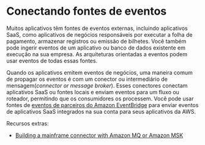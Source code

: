 # Conectando fontes de eventos

Muitos aplicativos têm fontes de eventos externas, incluindo aplicativos SaaS, como aplicativos de negócios responsáveis ​​por executar a folha de pagamento, armazenar registros ou emissão de bilhetes. Você também pode ingerir eventos de um aplicativo ou banco de dados existente em execução na sua empresa. As arquiteturas orientadas a eventos podem usar eventos de todas essas fontes.

Quando os aplicativos emitem eventos de negócios, uma maneira comum de propagar os eventos é com um conector ou intermediário de mensagem(_connector or message broker_). Esses conectores conectam aplicativos SaaS ou fontes locais e enviam eventos para um fluxo ou roteador, permitindo que os consumidores os processem. Você pode usar fontes de [eventos de parceiros do Amazon EventBridge](https://aws.amazon.com/eventbridge/integrations/) para enviar eventos de aplicativos SaaS integrados na sua conta para seus aplicativos da AWS.

Recursos extras:

- [Building a mainframe connector with Amazon MQ or Amazon MSK](https://aws.amazon.com/blogs/architecture/mainframe-offloading-and-modernization-using-mainframe-data-to-build-cloud-native-services-with-aws)
